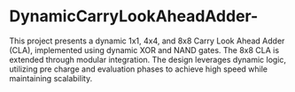 # DynamicCarryLookAheadAdder-
This project presents a dynamic 1x1, 4x4, and 8x8 Carry Look Ahead Adder (CLA), implemented using dynamic XOR and  NAND gates. The 8x8 CLA is extended through modular  integration. The design leverages dynamic logic, utilizing pre charge and evaluation phases to achieve high speed while  maintaining scalability. 

